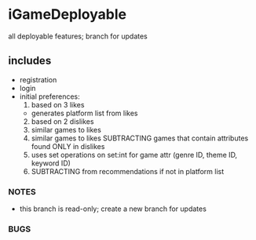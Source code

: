 # iGameDeployable
all deployable features; branch for updates

## includes
- registration
- login
- initial preferences:
  1. based on 3 likes
    - generates platform list from likes
  2. based on 2 dislikes
  3. similar games to likes
  4. similar games to likes SUBTRACTING games that contain attributes found ONLY in dislikes
  4. uses set operations on set:int for game attr (genre ID, theme ID, keyword ID)
  5. SUBTRACTING from recommendations if not in platform list

### NOTES
- this branch is read-only; create a new branch for updates

### BUGS

